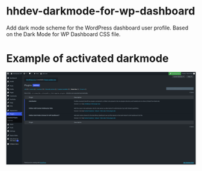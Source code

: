 # hhdev-darkmode-for-wp-dashboard
 Add dark mode scheme for the WordPress dashboard user profile. Based on the Dark Mode for WP Dashboard CSS file.

# Example of activated darkmode

<img src="/images/dark-mode-for-wp-user-scheme.png" />

